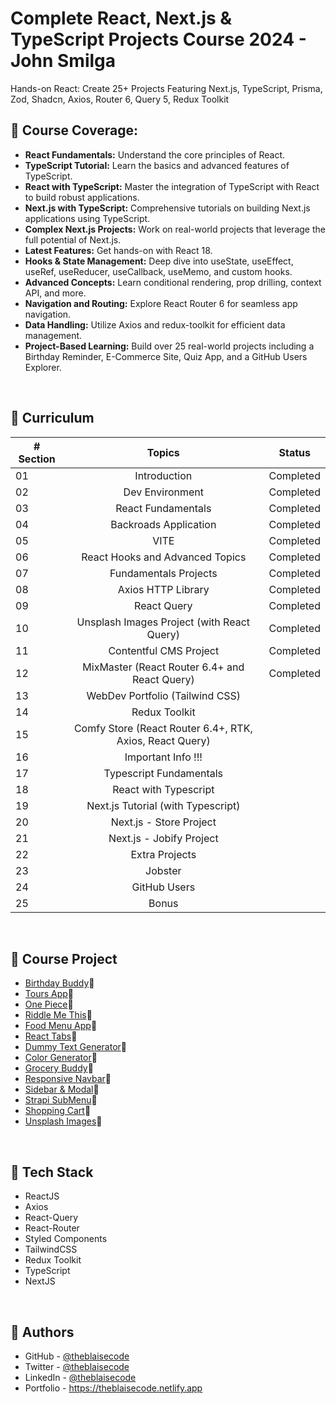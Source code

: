 # Complete React, Next.js & TypeScript Projects Course 2024 - John Smilga
Hands-on React: Create 25+ Projects Featuring Next.js, TypeScript, Prisma, Zod, Shadcn, Axios, Router 6, Query 5, Redux Toolkit


## 🔶 Course Coverage:
- **React Fundamentals:** Understand the core principles of React.
- **TypeScript Tutorial:** Learn the basics and advanced features of TypeScript.
- **React with TypeScript:** Master the integration of TypeScript with React to build robust applications.
- **Next.js with TypeScript:** Comprehensive tutorials on building Next.js applications using TypeScript.
- **Complex Next.js Projects:** Work on real-world projects that leverage the full potential of Next.js.
- **Latest Features:** Get hands-on with React 18.
- **Hooks & State Management:** Deep dive into useState, useEffect, useRef, useReducer, useCallback, useMemo, and custom hooks.
- **Advanced Concepts:** Learn conditional rendering, prop drilling, context API, and more.
- **Navigation and Routing:** Explore React Router 6 for seamless app navigation.
- **Data Handling:** Utilize Axios and redux-toolkit for efficient data management.
- **Project-Based Learning:** Build over 25 real-world projects including a Birthday Reminder, E-Commerce Site, Quiz App, and a GitHub Users Explorer.

<br/>

## 🔶 Curriculum 
| # Section |                                                                           Topics                                                                    |                     Status                     |
| --------- | :-------------------------------------------------------------------------------------------------------------------------------------------------: |------------------------------------------------|
| 01        |                                                                        Introduction                                                                 |                   Completed                    |
| 02        |                                                                      Dev Environment                                                                |                   Completed                    |
| 03        |                                                                     React Fundamentals                                                              |                   Completed                    |
| 04        |                                                                   Backroads Application                                                             |                   Completed                    |
| 05        |                                                                           VITE                                                                      |                   Completed                    |
| 06        |                                                              React Hooks and Advanced Topics                                                        |                   Completed                    |
| 07        |                                                                  Fundamentals Projects                                                              |                   Completed                    |
| 08        |                                                                     Axios HTTP Library                                                              |                   Completed                    |
| 09        |                                                                        React Query                                                                  |                   Completed                    |
| 10        |                                                          Unsplash Images Project (with React Query)                                                 |                   Completed                    |
| 11        |                                                                  Contentful CMS Project                                                             |                   Completed                    |
| 12        |                                                        MixMaster (React Router 6.4+ and React Query)                                                |                   Completed                    |
| 13        |                                                              WebDev Portfolio (Tailwind CSS)                                                        |                                       |
| 14        |                                                                       Redux Toolkit                                                                 |                                       |
| 15        |                                                   Comfy Store (React Router 6.4+, RTK, Axios, React Query)                                          |                                       |
| 16        |                                                                     Important Info !!!                                                              |                                       |
| 17        |                                                                  Typescript Fundamentals                                                            |                                       |
| 18        |                                                                   React with Typescript                                                             |                                       |
| 19        |                                                            Next.js Tutorial (with Typescript)                                                       |                                       |
| 20        |                                                                 Next.js - Store Project                                                             |                                       |
| 21        |                                                                Next.js - Jobify Project                                                             |                                       |
| 22        |                                                                     Extra Projects                                                                  |                                       |
| 23        |                                                                         Jobster                                                                     |                                       |
| 24        |                                                                      GitHub Users                                                                   |                                       |
| 25        |                                                                          Bonus                                                                      |                                       |


<br/>

## 🔶 Course Project
- [Birthday Buddy](https://theblaisecode.github.io/React-Birthday-App/)🔗
- [Tours App](https://theblaisecode.github.io/React-Tours-App/)🔗
- [One Piece](https://theblaisecode.github.io/One-Piece/)🔗
- [Riddle Me This](https://theblaisecode.github.io/Riddle-Me-This/)🔗
- [Food Menu App](https://theblaisecode.github.io/React-Food-Menu/)🔗
- [React Tabs](https://theblaisecode.github.io/React-Tabs/)🔗
- [Dummy Text Generator](https://theblaisecode.github.io/Dummy-Text-Generator/)🔗
- [Color Generator](https://theblaisecode.github.io/Spectrum/)🔗
- [Grocery Buddy](https://theblaisecode.github.io/Grocery-Buddy/)🔗
- [Responsive Navbar](https://theblaisecode.github.io/React-Navbar/)🔗
- [Sidebar & Modal](https://theblaisecode.github.io/React-Side-Nav-and-Modal/)🔗
- [Strapi SubMenu](https://theblaisecode.github.io/React-Strapi-Submenu/)🔗
- [Shopping Cart](https://theblaisecode.github.io/Shopping-Cart/)🔗
- [Unsplash Images](https://theblaisecode.github.io/Unsplash-Images/)🔗


<br/>

## 🔶 Tech Stack
- ReactJS
- Axios
- React-Query
- React-Router
- Styled Components
- TailwindCSS
- Redux Toolkit
- TypeScript
- NextJS

<br/>

## 🔶 Authors
- GitHub - [@theblaisecode](https://github.com/theblaisecode)
- Twitter - [@theblaisecode](https://twitter.com/theblaisecode)
- LinkedIn - [@theblaisecode](https://www.linkedin.com/in/theblaisecode)
- Portfolio - https://theblaisecode.netlify.app
